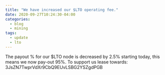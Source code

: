 ```yaml
---
title: "We have increased our $LTO operating fee."
date: 2020-09-27T10:24:30-04:00
categories:
  - blog
  - mining
tags:
  - update
  - lto
---
```


The payout % for our $LTO node is decreased by 2.5% starting today, this means we now pay-out 95%.
To support us lease towards: 3JsZN7TwprVdXr9CbQ9EUvLSBG2YSZgdPGB
